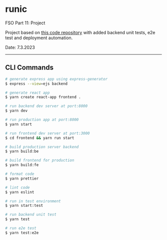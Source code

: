 # runic

FSO Part 11: Project

Project based on [this code repository](https://github.com/aiotrope/passlist) with added backend unit tests, e2e test and deployment automation.

Date: 7.3.2023

---

## CLI Commands

```bash
# generate express app using express-generator
$ express --view=ejs backend

# generate react app
$ yarn create react-app frontend .

# run backend dev server at port:8000
$ yarn dev

# run production app at port:8000
$ yarn start

# run frontend dev server at port:3000
$ cd frontend && yarn run start

# build production server backend 
$ yarn build:be

# build frontend for production
$ yarn build:fe

# format code
$ yarn prettier

# lint code
$ yarn eslint

# run in test environment
$ yarn start:test

# run backend unit test
$ yarn test

# run e2e test
$ yarn test:e2e

```


